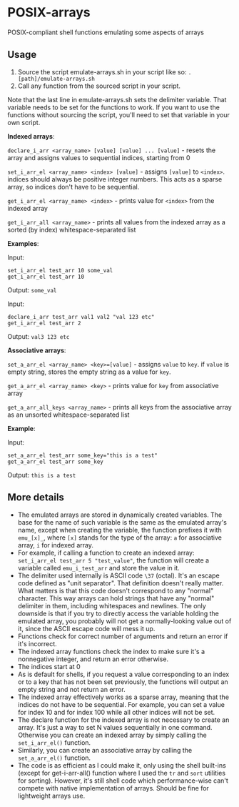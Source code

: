# POSIX-arrays
POSIX-compliant shell functions emulating some aspects of arrays

## Usage
1) Source the script emulate-arrays.sh in your script like so: `. [path]/emulate-arrays.sh`
2) Call any function from the sourced script in your script.

Note that the last line in emulate-arrays.sh sets the delimiter variable. That variable needs to be set for the functions to work. If you want to use the functions without sourcing the script, you'll need to set that variable in your own script.

**Indexed arrays**:

`declare_i_arr <array_name> [value] [value] ... [value]` - resets the array and assigns values to sequential indices, starting from 0

`set_i_arr_el <array_name> <index> [value]` - assigns `[value]` to `<index>`. indices should always be positive integer numbers. This acts as a sparse array, so indices don't have to be sequential.

`get_i_arr_el <array_name> <index>` - prints value for `<index>` from the indexed array

`get_i_arr_all <array_name>` - prints all values from the indexed array as a sorted (by index) whitespace-separated list

**Examples**:

Input:

```
set_i_arr_el test_arr 10 some_val
get_i_arr_el test_arr 10
```

Output: `some_val`

Input:

```
declare_i_arr test_arr val1 val2 "val 123 etc"
get_i_arr_el test_arr 2
```

Output: `val3 123 etc`

**Associative arrays**:

`set_a_arr_el <array_name> <key>=[value]` - assigns `value` to `key`. if `value` is empty string, stores the empty string as a value for `key`.

`get_a_arr_el <array_name> <key>` - prints value for `key` from associative array

`get_a_arr_all_keys <array_name>` - prints all keys from the associative array as an unsorted whitespace-separated list

**Example**:

Input:

```
set_a_arr_el test_arr some_key="this is a test"
get_a_arr_el test_arr some_key
```

Output: `this is a test`

## More details
- The emulated arrays are stored in dynamically created variables. The base for the name of such variable is the same as the emulated array's name, except when creating the variable, the function prefixes it with `emu_[x]_`, where `[x]` stands for the type of the array: `a` for associative array, `i` for indexed array.
- For example, if calling a function to create an indexed array: `set_i_arr_el test_arr 5 "test_value"`, the function will create a variable called `emu_i_test_arr` and store the value in it.
- The delimiter used internally is ASCII code `\37` (octal). It's an escape code defined as "unit separator". That definition doesn't really matter. What matters is that this code doesn't correspond to any "normal" character. This way arrays can hold strings that have any "normal" delimiter in them, including whitespaces and newlines. The only downside is that if you try to directly access the variable holding the emulated array, you probably will not get a normally-looking value out of it, since the ASCII escape code will mess it up.
- Functions check for correct number of arguments and return an error if it's incorrect.
- The indexed array functions check the index to make sure it's a nonnegative integer, and return an error otherwise.
- The indices start at 0
- As is default for shells, if you request a value corresponding to an index or to a key that has not been set previously, the functions will output an empty string and not return an error.
- The indexed array effectively works as a sparse array, meaning that the indices do not have to be sequential. For example, you can set a value for index 10 and for index 100 while all other indices will not be set.
- The declare function for the indexed array is not necessary to create an array. It's just a way to set N values sequentially in one command. Otherwise you can create an indexed array by simply calling the `set_i_arr_el()` function.
- Similarly, you can create an associative array by calling the `set_a_arr_el()` function.
- The code is as efficient as I could make it, only using the shell built-ins (except for get-i-arr-all() function where I used the `tr` and `sort` utilities for sorting). However, it's still shell code which performance-wise can't compete with native implementation of arrays. Should be fine for lightweight arrays use.
